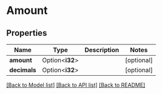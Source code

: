 # Amount

## Properties

Name | Type | Description | Notes
------------ | ------------- | ------------- | -------------
**amount** | Option<**i32**> |  | [optional]
**decimals** | Option<**i32**> |  | [optional]

[[Back to Model list]](../solanabeach_api.wiki/Home.md#documentation-for-models) [[Back to API list]](../solanabeach_api.wiki/Home.md#documentation-for-api-endpoints) [[Back to README]](../solanabeach_api.wiki/Home.md)


